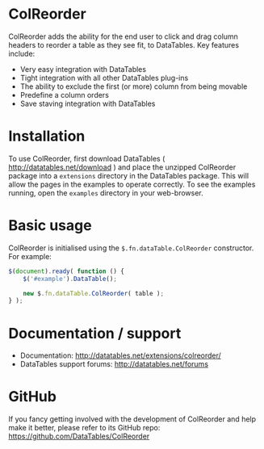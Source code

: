# ColReorder

ColReorder adds the ability for the end user to click and drag column headers to reorder a table as they see fit, to DataTables. Key features include:

* Very easy integration with DataTables
* Tight integration with all other DataTables plug-ins
* The ability to exclude the first (or more) column from being movable
* Predefine a column orders
* Save staving integration with DataTables


# Installation

To use ColReorder, first download DataTables ( http://datatables.net/download ) and place the unzipped ColReorder package into a `extensions` directory in the DataTables package. This will allow the pages in the examples to operate correctly. To see the examples running, open the `examples` directory in your web-browser.


# Basic usage

ColReorder is initialised using the `$.fn.dataTable.ColReorder` constructor. For example:

```js
$(document).ready( function () {
    $('#example').DataTable();

    new $.fn.dataTable.ColReorder( table );
} );
```


# Documentation / support

* Documentation: http://datatables.net/extensions/colreorder/
* DataTables support forums: http://datatables.net/forums


# GitHub

If you fancy getting involved with the development of ColReorder and help make it better, please refer to its GitHub repo: https://github.com/DataTables/ColReorder

